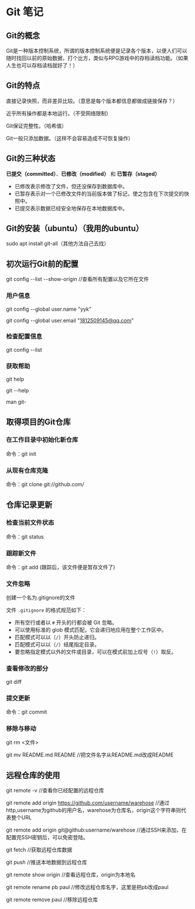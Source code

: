 #  Git 笔记

## Git的概念

Git是一种版本控制系统，所谓的版本控制系统便是记录各个版本，以便人们可以随时找回以前的原始数据，打个比方，类似与RPG游戏中的存档读档功能。（如果人生也可以存档读档就好了！）

## Git的特点

直接记录快照，而非差异比较。（意思是每个版本都信息都做成链接保存？）

近乎所有操作都是本地运行。（不受网络限制）

Git保证完整性。（哈希值）

Git一般只添加数据。（这样不会容易造成不可恢复操作）

## Git的三种状态

**已提交（committed）**、**已修改（modified）** 和 **已暂存（staged）**

- 已修改表示修改了文件，但还没保存到数据库中。
- 已暂存表示对一个已修改文件的当前版本做了标记，使之包含在下次提交的快照中。
- 已提交表示数据已经安全地保存在本地数据库中。

## Git的安装（ubuntu）（我用的ubuntu）

sudo apt install git-all（其他方法自己去找）

## 初次运行Git前的配置

git config --list --show-origin	//查看所有配置以及它所在文件

### 用户信息

git config --global user.name "yyk"

git config --global user.email "1812509145@qq.com"

### 检查配置信息

git config --list

### 获取帮助

git help <vebr>

git <vebr> --help

man git-<vebr>

## 取得项目的Git仓库

### 在工作目录中初始化新仓库

命令：git init

### 从现有仓库克隆

命令：git clone git://github.com/

## 仓库记录更新

### 检查当前文件状态

命令：git status

### 跟踪新文件

命令：git add <filename> (跟踪后，该文件便是暂存文件了)

### 文件忽略

创建一个名为.gitignore的文件

文件 `.gitignore` 的格式规范如下：

- 所有空行或者以 `#` 开头的行都会被 Git 忽略。
- 可以使用标准的 glob 模式匹配，它会递归地应用在整个工作区中。
- 匹配模式可以以（`/`）开头防止递归。
- 匹配模式可以以（`/`）结尾指定目录。
- 要忽略指定模式以外的文件或目录，可以在模式前加上叹号（`!`）取反。

### 查看修改的部分

git diff

### 提交更新

命令：git commit

### 移除与移动

git rm <文件>

git mv README.md README	//把文件名字从README.md改成README

## 远程仓库的使用

git remote -v	//查看你已经配置的远程仓库

git remote add origin https://github.com/username/warehose 	//通过http,username为github的用户名，warehose为仓库名，origin这个字符串则代表整个URL

git remote add origin git@github:username/warehose 		//通过SSH来添加，在配置完SSH密钥后，可以免密登陆。

git fetch <remote>	//获取远程仓库数据

git push <remote>	//推送本地数据到远程仓库

git remote show origin 	//查看远程仓库，origin为本地名

git remote rename pb paul	//修改远程仓库名字，这里是把pb改成paul

git remote remove paul		//移除远程仓库



